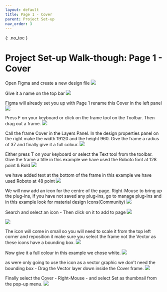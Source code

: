 ```yaml
---
layout: default
title: Page 1 - Cover
parent: Project Set-up
nav_order: 3
---
```


{: .no_toc }

#  Project Set-up Walk-though: Page 1 - Cover

 Open Figma and create a new design file
![](../image/../images/doc_set_up_2023/cover_1/Cover_7.png)

 Give it a name on the top bar
![](../image/../images/doc_set_up_2023/cover_1/Cover_9.png)

 Figma will already set you up with Page 1 rename this Cover in the left panel
![](../image/../images/doc_set_up_2023/cover_1/Cover_10.png)


 Press F on your keyboard or click on the frame tool on the Toolbar. Then drag out a frame.
![](../image/../images/doc_set_up_2023/cover_1/Cover_11.png)

 Call the frame Cover in the Layers Panel. In the design properties panel on the right make the width 19120 and the height 960. Give the frame a radius of 37 and finally give it a full colour.
![](../image/../images/doc_set_up_2023/cover_1/Cover_12.png)

 Either press T on your keyboard or select the Text tool from the toolbar. Give the frame a title in this example we have used the Roboto font at 128 point & Bold
![](../image/../images/doc_set_up_2023/cover_1/Cover_13.png)


 we have added text at the bottom of the frame in this example we have used Roboto at 48 point
![](../image/../images/doc_set_up_2023/cover_1/Cover_14.png)

 We will now add an icon for the centre of the page. Right-Mouse to bring up the plug-ins, if you have not saved any plug-ins, go to manage plug-ins and in this example look for material design Icons(Community)
![](../image/../images/doc_set_up_2023/cover_1/Cover_15.png)

 Search and select an icon - Then click on it to add to page
![](../image/../images/doc_set_up_2023/cover_1/Cover_16.png)


![](../image/../images/doc_set_up_2023/cover_1/Cover_17.png)

The icon will come in small so you will need to scale it from the top left corner and reposition it make sure you select the frame not the Vector as these icons have a bounding box.
![](../image/../images/doc_set_up_2023/cover_1/delect_cover_1.png)

 Now give it a full colour in this example we chose white.
![](../image/../images/doc_set_up_2023/cover_1/Cover_18.png)

 as were only going to use the icon as a vector graphic we don't need the bounding box - Drag the Vector layer down inside the Cover frame.
![](../image/../images/doc_set_up_2023/cover_1/delect_cover_3.png)


 Finally select the Cover - Right-Mouse - and select Set as thumbnail from the pop-up menu.
![](../image/../images/doc_set_up_2023/cover_1/Cover_21.png)